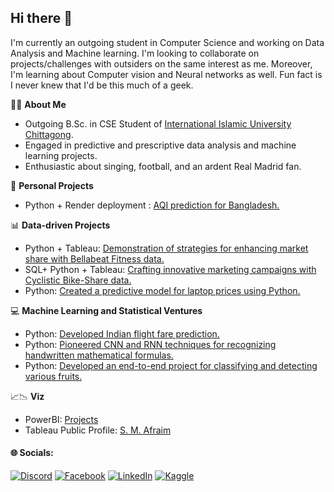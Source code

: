 ## Hi there 👋

<!--
**Shikamaru77/Shikamaru77** is a ✨ _special_ ✨ repository because its `README.md` (this file) appears on your GitHub profile.

Here are some ideas to get you started:

- 🔭 I’m currently working on ...
- 🌱 I’m currently learning ...
- 👯 I’m looking to collaborate on ...
- 🤔 I’m looking for help with ...
- 💬 Ask me about ...
- 📫 How to reach me: ...
- 😄 Pronouns: ...
- ⚡ Fun fact: ...
-->

I'm currently an outgoing student in Computer Science and working on Data Analysis and Machine learning. I'm looking to collaborate on projects/challenges with outsiders on the same interest as me. Moreover, I'm learning about Computer vision and Neural networks as well. Fun fact is I never knew that I'd be this much of a geek.

👩‍🎓 **About Me**
- Outgoing B.Sc. in CSE Student of [International Islamic University Chittagong](https://www.iiuc.ac.bd/).
- Engaged in predictive and prescriptive data analysis and machine learning projects.
- Enthusiastic about singing, football, and an ardent Real Madrid fan.

🌟 **Personal Projects**
- Python + Render deployment : [AQI prediction for Bangladesh.](https://github.com/Shikamaru77/BD_AQI)

📊 **Data-driven Projects**
- Python + Tableau: [Demonstration of strategies for enhancing market share with Bellabeat Fitness data.](https://github.com/Shikamaru77/Data-Analytics-Bellabeat-Case-Study/blob/main/Case%20Study%20-%20Bellabeat/.ipynb_checkpoints/Case%20Study%20-%20Bellabeat-checkpoint.ipynb)
- SQL+ Python + Tableau: [Crafting innovative marketing campaigns with Cyclistic Bike-Share data.](https://github.com/Shikamaru77/Google-Data-Analytics-Case-Study-Cyclistic-Bike-share)
- Python: [Created a predictive model for laptop prices using Python.](https://github.com/Shikamaru77/ML_models/blob/main/ML_projects/Laptop%20price%20prediction.ipynb)

💻 **Machine Learning and Statistical Ventures**
- Python: [Developed Indian flight fare prediction.](https://github.com/Shikamaru77/Flights-fare-prediction)
- Python: [Pioneered CNN and RNN techniques for recognizing handwritten mathematical formulas.](https://github.com/Shikamaru77/Neural-Network/tree/main/Mathematical%20formulas%20recognition)
- Python: [Developed an end-to-end project for classifying and detecting various fruits.](https://github.com/Shikamaru77/Fruits-Classification-and-Detection)

📈📉 **Viz**
- PowerBI: [Projects](https://github.com/Shikamaru77/Visualizations/tree/main/PowerBI)
- Tableau Public Profile: [S. M. Afraim](https://public.tableau.com/app/profile/syed.mohammad.afraim)
 


#### 🌐 Socials:
[![Discord](https://img.shields.io/badge/Discord-%237289DA.svg?logo=discord&logoColor=white)](https://discord.gg/https://discord.gg/eU4eB4AtPr) [![Facebook](https://img.shields.io/badge/Facebook-%231877F2.svg?logo=Facebook&logoColor=white)](https://facebook.com/Afraim.bs) [![LinkedIn](https://img.shields.io/badge/LinkedIn-%230077B5.svg?logo=linkedin&logoColor=white)](https://linkedin.com/in/syed-mohammad-afraim-096721234) [![Kaggle](https://img.shields.io/badge/Kaggle-0095D5?&style=for-the-badge&logo=kaggle&logoColor=white)](https://www.kaggle.com/syedmohammadafraim2)





